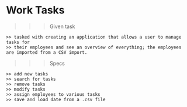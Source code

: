 # Work Tasks

>>> Given task

    >> tasked with creating an application that allows a user to manage tasks for
    >> their employees and see an overview of everything; the employees are imported from a CSV import.
    
>>> Specs

    >> add new tasks
    >> search for tasks
    >> remove tasks
    >> modify tasks
    >> assign employees to various tasks
    >> save and load date from a .csv file
